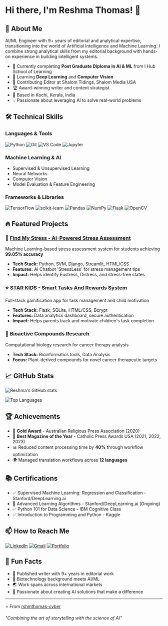 # Hi there, I'm Reshma Thomas! 👋

## 🚀 About Me
AI/ML Engineer with 9+ years of editorial and analytical expertise, transitioning into the world of Artificial Intelligence and Machine Learning. I combine strong analytical skills from my editorial background with hands-on experience in building intelligent systems.

- 🔭 Currently completing **Post Graduate Diploma in AI & ML** from I Hub School of Learning
- 🌱 Learning **Deep Learning** and **Computer Vision**
- 💼 Contributing Editor at Shalom Tidings, Shalom Media USA
- 🏆 Award-winning writer and content strategist
- 📍 Based in Kochi, Kerala, India
- 💡 Passionate about leveraging AI to solve real-world problems

## 🛠️ Technical Skills

### Languages & Tools
![Python](https://img.shields.io/badge/Python-3776AB?style=for-the-badge&logo=python&logoColor=white)
![Git](https://img.shields.io/badge/Git-F05032?style=for-the-badge&logo=git&logoColor=white)
![VS Code](https://img.shields.io/badge/VS_Code-007ACC?style=for-the-badge&logo=visual-studio-code&logoColor=white)
![Jupyter](https://img.shields.io/badge/Jupyter-F37626?style=for-the-badge&logo=jupyter&logoColor=white)

### Machine Learning & AI
- Supervised & Unsupervised Learning
- Neural Networks
- Computer Vision
- Model Evaluation & Feature Engineering

### Frameworks & Libraries
![TensorFlow](https://img.shields.io/badge/TensorFlow-FF6F00?style=for-the-badge&logo=tensorflow&logoColor=white)
![scikit-learn](https://img.shields.io/badge/scikit--learn-F7931E?style=for-the-badge&logo=scikit-learn&logoColor=white)
![Pandas](https://img.shields.io/badge/Pandas-150458?style=for-the-badge&logo=pandas&logoColor=white)
![NumPy](https://img.shields.io/badge/NumPy-013243?style=for-the-badge&logo=numpy&logoColor=white)
![Flask](https://img.shields.io/badge/Flask-000000?style=for-the-badge&logo=flask&logoColor=white)
![OpenCV](https://img.shields.io/badge/OpenCV-5C3EE8?style=for-the-badge&logo=opencv&logoColor=white)

## 🔥 Featured Projects

### 🧠 [Find My Stress - AI-Powered Stress Assessment](https://github.com/rshmthomas-cyber/find-my-stress)
Machine Learning-based stress assessment system for students achieving **99.05% accuracy**
- **Tech Stack:** Python, SVM, Django, Streamlit, HTML/CSS
- **Features:** AI Chatbot 'StressLess' for stress management tips
- **Impact:** Helps identify Eustress, Distress, and stress-free states

### ⭐ [STAR KIDS - Smart Tasks And Rewards System](https://github.com/rshmthomas-cyber/star-kids)
Full-stack gamification app for task management and child motivation
- **Tech Stack:** Flask, SQLite, HTML/CSS, Bcrypt
- **Features:** Data analytics dashboard, secure authentication
- **Impact:** Helps parents track and motivate children's task completion

### 🔬 [Bioactive Compounds Research](https://github.com/rshmthomas-cyber/bioactive-compounds)
Computational biology research for cancer therapy analysis
- **Tech Stack:** Bioinformatics tools, Data Analysis
- **Focus:** Plant-derived compounds for novel cancer therapeutic targets

## 📈 GitHub Stats

![Reshma's GitHub stats](https://github-readme-stats.vercel.app/api?username=rshmthomas-cyber&show_icons=true&theme=radical)

![Top Languages](https://github-readme-stats.vercel.app/api/top-langs/?username=rshmthomas-cyber&layout=compact&theme=radical)

## 🏆 Achievements
- 🥇 **Gold Award** - Australian Religious Press Association (2020)
- 🏅 **Best Magazine of the Year** - Catholic Press Awards USA (2021, 2022, 2023)
- 📊 Reduced content processing time by **40%** through workflow optimization
- 🌍 Managed translation workflows across **12 languages**

## 📚 Certifications
- ✅ Supervised Machine Learning: Regression and Classification - Stanford/DeepLearning.ai
- 🔄 Advanced Learning Algorithms - Stanford/DeepLearning.ai (Ongoing)
- ✅ Python 101 for Data Science - IBM Cognitive Class
- ✅ Introduction to Programming and Python - Kaggle

## 📫 How to Reach Me
[![LinkedIn](https://img.shields.io/badge/LinkedIn-0077B5?style=for-the-badge&logo=linkedin&logoColor=white)](http://www.linkedin.com/in/reshma-thomas-nobel)
[![Gmail](https://img.shields.io/badge/Gmail-D14836?style=for-the-badge&logo=gmail&logoColor=white)](mailto:reshma.thomas.nobel@gmail.com)
[![Portfolio](https://img.shields.io/badge/Portfolio-000000?style=for-the-badge&logo=About.me&logoColor=white)](https://rshmthomas-cyber.github.io)

## 💭 Fun Facts
- 📝 Published writer with 9+ years in editorial work
- 🧬 Biotechnology background meets AI/ML
- 🌏 Work spans across international markets
- 🎯 Passionate about creating AI solutions that make a difference

---

⭐️ From [rshmthomas-cyber](https://github.com/rshmthomas-cyber)

*"Combining the art of storytelling with the science of AI"*

